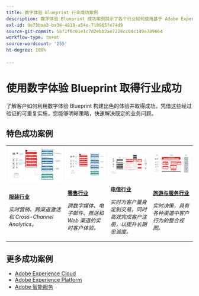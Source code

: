 ```yaml
---
title: 数字体验 Blueprint 行业成功案例
description: 数字体验 Blueprint 成功案例展示了各个行业如何使用基于 Adobe Experience Platform 的 Adobe Experience Cloud 应用程序实现业务价值。
exl-id: 9e73bae3-ba34-4819-a54e-710965fe74d9
source-git-commit: 5bf1f0c01e1c7d2ebb2ae7228cc04c149a789664
workflow-type: tm+mt
source-wordcount: '255'
ht-degree: 100%

---
```


# 使用数字体验 Blueprint 取得行业成功

了解客户如何利用数字体验 Blueprint 构建出色的体验并取得成功。凭借这些经过验证的可重复实施，您能够明晰策略，快速解决既定的业务问题。

## 特色成功案例

<table style="table-layout:fixed">
<tr>
  <td>
    <a href="https://experienceleague.adobe.com/docs/blueprints-learn/architecture/vertical-blueprints/apparel.html?lang=zh-Hans"><img alt="使用受众激活、Customer Journey Analytics 和 Customer Journeys Blueprint 的服装行业缩略图" src="../experience-platform/assets/aep+apps.svg" /></a>
    </td>
  <td>
    <a href="https://experienceleague.adobe.com/docs/blueprints-learn/architecture/vertical-blueprints/retail.html?lang=zh-Hans"><img alt="使用线上/线下数据激活和 Journey Optimizer Blueprint 的零售行业缩略图" src="../experience-platform/assets/aep+apps.svg" /></a>

</td>
  <td>
    <a href="https://experienceleague.adobe.com/docs/blueprints-learn/architecture/vertical-blueprints/telecommunications.html?lang=zh-Hans"><img alt="Journey Optimizer Blueprint 的缩略图" src="../customer-journeys/assets/ajo-architecture.svg" /></a>
  </td>
  <td>
    <a href="https://experienceleague.adobe.com/docs/blueprints-learn/architecture/vertical-blueprints/travel-hospitality.html?lang=zh-Hans"><img alt="线上/线下数据激活 Blueprint 的缩略图" src="../audience-activation/assets/known_activation.svg" /></a>
  </td>
</tr>
<tr>
  <td>
    <div><a href="https://experienceleague.adobe.com/docs/blueprints-learn/architecture/vertical-blueprints/apparel.html?lang=zh-Hans"><strong>服装行业</strong></a></div>
    <p><em>实时营销、跨渠道激活和 Cross-Channel Analytics。</em></p>
  </td>
  <td>
    <div><a href="https://experienceleague.adobe.com/docs/blueprints-learn/architecture/vertical-blueprints/retail.html?lang=zh-Hans"><strong>零售行业</strong></a></div>
    <p><em>跨数字媒体、电子邮件、推送和 Web 渠道的实时客户体验。</em></p>
  </td>
  <td>
    <div><a href="https://experienceleague.adobe.com/docs/blueprints-learn/architecture/vertical-blueprints/telecommunications.html?lang=zh-Hans"><strong>电信行业</strong></a></div>
    <p><em>实时为客户量身定制交易，同时高效完成客户注册，以提升长期忠诚度。</em></p>
  </td>
  <td>
    <div><a href="https://experienceleague.adobe.com/docs/blueprints-learn/architecture/vertical-blueprints/travel-hospitality.html?lang=zh-Hans"><strong>旅游与服务行业</strong></a></div>
    <p><em>实时决策，具有各种渠道中客户行为的整合视图。</em></p>
  </td>
</tr>
</table>

## 更多成功案例

* <a href="https://business.adobe.com/customer-success-stories/index.html?Products+%26+Services=Experience">Adobe Experience Cloud</a>
* <a href="https://business.adobe.com/customer-success-stories/index.html?Products+%26+Services=Experience+Platform">Adobe Experience Platform</a>
* <a href="https://business.adobe.com/customer-success-stories/index.html?Products+%26+Services=Intelligent+Services">Adobe 智能服务</a>
